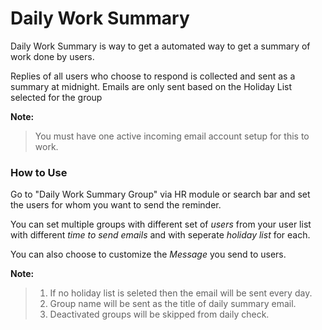 # Daily Work Summary

Daily Work Summary is way to get a automated way to get a summary of work done by users.

Replies of all users who choose to respond is collected and sent as a summary at midnight. Emails are only sent based on the Holiday List selected for the group 

**Note:**
> You must have one active incoming email account setup for this to work.



### How to Use

Go to "Daily Work Summary Group" via HR module or search bar and set the users for whom you want to send the reminder.

You can set multiple groups with different set of _users_ from your user list with different _time to send emails_ and with seperate _holiday list_ for each.

You can also choose to customize the _Message_ you send to users.

**Note:**
>1. If no holiday list is seleted then the email will be sent every day.
>2. Group name will be sent as the title of daily summary email.
>3. Deactivated groups will be skipped from daily check.

